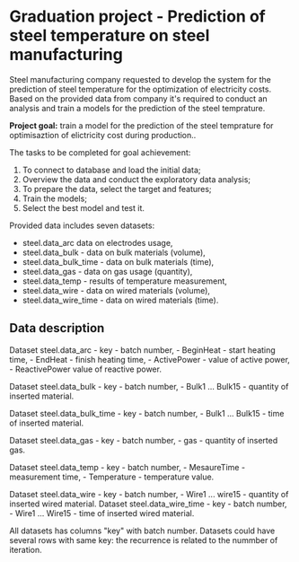 # Graduation project - Prediction of steel temperature on steel manufacturing

Steel manufacturing company requested to develop the system for the prediction of steel temperature for the optimization of electricity costs. Based on the provided data from company it's required to conduct an analysis and train a models for the prediction of the steel temprature.

**Project goal:** train a model for the prediction of the steel temprature for optimisaztion of elictricity cost during production..

The tasks to be completed for goal achievement:
1) To connect to database and load the initial data;
2) Overview the data and conduct the exploratory data analysis;
3) To prepare the data, select the target and features;
4) Train the models;
5) Select the best model and test it.

Provided data includes seven datasets:
- steel.data_arc data on electrodes usage,
- steel.data_bulk - data on bulk materials (volume),
- steel.data_bulk_time - data on bulk materials (time),
- steel.data_gas - data on gas usage (quantity),
- steel.data_temp - results of temperature measurement,
- steel.data_wire - data on wired materials (volume),
- steel.data_wire_time - data on wired materials (time).

## Data description

Dataset steel.data_arc
    - key - batch number,
    - BeginHeat - start heating time,
    - EndHeat - finish heating time,
    - ActivePower - value of active power,
    - ReactivePower value of reactive power.

Dataset steel.data_bulk
    - key - batch number,
    - Bulk1 ... Bulk15 - quantity of inserted material.

Dataset steel.data_bulk_time
    - key - batch number,
    - Bulk1 ... Bulk15 - time of inserted material.

Dataset steel.data_gas
    - key - batch number,
    - gas - quantity of inserted gas.

Dataset steel.data_temp
    - key - batch number,
    - MesaureTime - measurement time,
    - Temperature - temperature value.

Dataset steel.data_wire
    - key - batch number,
    - Wire1 ... wire15 -  quantity of inserted wired material.
Dataset steel.data_wire_time
    - key - batch number,
    - Wire1 ... Wire15 - time of inserted wired material.

All datasets has columns "key" with batch number. 
Datasets could have several rows with same key: the recurrence is related to the nummber of iteration.